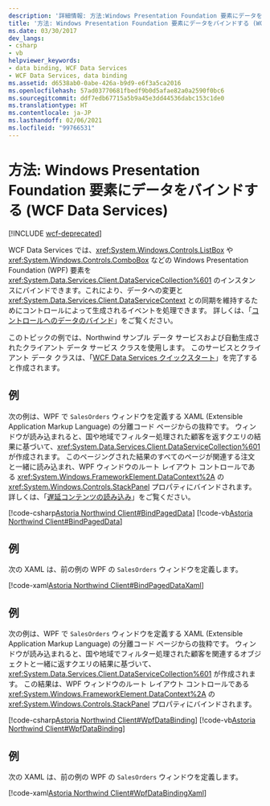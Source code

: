 ```yaml
---
description: '詳細情報: 方法:Windows Presentation Foundation 要素にデータをバインドする (WCF Data Services)'
title: '方法: Windows Presentation Foundation 要素にデータをバインドする (WCF Data Services)'
ms.date: 03/30/2017
dev_langs:
- csharp
- vb
helpviewer_keywords:
- data binding, WCF Data Services
- WCF Data Services, data binding
ms.assetid: d6538ab0-0abe-426a-b9d9-e6f3a5ca2016
ms.openlocfilehash: 57ad03770681fbedf9b0d5afae82a0a2590f0bc6
ms.sourcegitcommit: ddf7edb67715a5b9a45e3dd44536dabc153c1de0
ms.translationtype: HT
ms.contentlocale: ja-JP
ms.lasthandoff: 02/06/2021
ms.locfileid: "99766531"
---
```

# <a name="how-to-bind-data-to-windows-presentation-foundation-elements-wcf-data-services"></a>方法: Windows Presentation Foundation 要素にデータをバインドする (WCF Data Services)

[!INCLUDE [wcf-deprecated](~/includes/wcf-deprecated.md)]

WCF Data Services では、<xref:System.Windows.Controls.ListBox> や <xref:System.Windows.Controls.ComboBox> などの Windows Presentation Foundation (WPF) 要素を <xref:System.Data.Services.Client.DataServiceCollection%601> のインスタンスにバインドできます。これにより、データへの変更と <xref:System.Data.Services.Client.DataServiceContext> との同期を維持するためにコントロールによって生成されるイベントを処理できます。 詳しくは、「[コントロールへのデータのバインド](binding-data-to-controls-wcf-data-services.md)」をご覧ください。  
  
 このトピックの例では、Northwind サンプル データ サービスおよび自動生成されたクライアント データ サービス クラスを使用します。 このサービスとクライアント データ クラスは、「[WCF Data Services クイックスタート](quickstart-wcf-data-services.md)」を完了すると作成されます。  
  
## <a name="example"></a>例  

 次の例は、WPF で `SalesOrders` ウィンドウを定義する XAML (Extensible Application Markup Language) の分離コード ページからの抜粋です。 ウィンドウが読み込まれると、国や地域でフィルター処理された顧客を返すクエリの結果に基づいて、<xref:System.Data.Services.Client.DataServiceCollection%601> が作成されます。 このページングされた結果のすべてのページが関連する注文と一緒に読み込まれ、WPF ウィンドウのルート レイアウト コントロールである <xref:System.Windows.FrameworkElement.DataContext%2A> の <xref:System.Windows.Controls.StackPanel> プロパティにバインドされます。 詳しくは、「[遅延コンテンツの読み込み](loading-deferred-content-wcf-data-services.md)」をご覧ください。  
  
 [!code-csharp[Astoria Northwind Client#BindPagedData](../../../../samples/snippets/csharp/VS_Snippets_Misc/astoria_northwind_client/cs/customerorderswpf3.xaml.cs#bindpageddata)]
 [!code-vb[Astoria Northwind Client#BindPagedData](../../../../samples/snippets/visualbasic/VS_Snippets_Misc/astoria_northwind_client/vb/customerorderswpf3.xaml.vb#bindpageddata)]  
  
## <a name="example"></a>例  

 次の XAML は、前の例の WPF の `SalesOrders` ウィンドウを定義します。  
  
 [!code-xaml[Astoria Northwind Client#BindPagedDataXaml](../../../../samples/snippets/visualbasic/VS_Snippets_Misc/astoria_northwind_client/vb/customerorderswpf3.xaml#bindpageddataxaml)]  
  
## <a name="example"></a>例  

 次の例は、WPF で `SalesOrders` ウィンドウを定義する XAML (Extensible Application Markup Language) の分離コード ページからの抜粋です。 ウィンドウが読み込まれると、国や地域でフィルター処理された顧客を関連するオブジェクトと一緒に返すクエリの結果に基づいて、<xref:System.Data.Services.Client.DataServiceCollection%601> が作成されます。 この結果は、WPF ウィンドウのルート レイアウト コントロールである <xref:System.Windows.FrameworkElement.DataContext%2A> の <xref:System.Windows.Controls.StackPanel> プロパティにバインドされます。  
  
 [!code-csharp[Astoria Northwind Client#WpfDataBinding](../../../../samples/snippets/csharp/VS_Snippets_Misc/astoria_northwind_client/cs/customerorderswpf.xaml.cs#wpfdatabinding)]
 [!code-vb[Astoria Northwind Client#WpfDataBinding](../../../../samples/snippets/visualbasic/VS_Snippets_Misc/astoria_northwind_client/vb/customerorderswpf.xaml.vb#wpfdatabinding)]  
  
## <a name="example"></a>例  

 次の XAML は、前の例の WPF の `SalesOrders` ウィンドウを定義します。  
  
 [!code-xaml[Astoria Northwind Client#WpfDataBindingXaml](../../../../samples/snippets/visualbasic/VS_Snippets_Misc/astoria_northwind_client/vb/customerorderswpf.xaml#wpfdatabindingxaml)]
